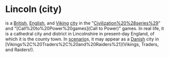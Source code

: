 # Lincoln (city)

 is a [British](British), [English](English), and [Viking](Viking) [city](city) in the "[Civilization%20%28series%29](Civilization)" and "[Call%20to%20Power%20games](Call to Power)" games. In real life, it is a cathedral city and district in Lincolnshire in present-day England, of which it is the county town.
In [scenario](scenario)s, it may appear as a [Danish](Danish) city in [Vikings%2C%20Traders%2C%20and%20Raiders%21](Vikings, Traders, and Raiders!).